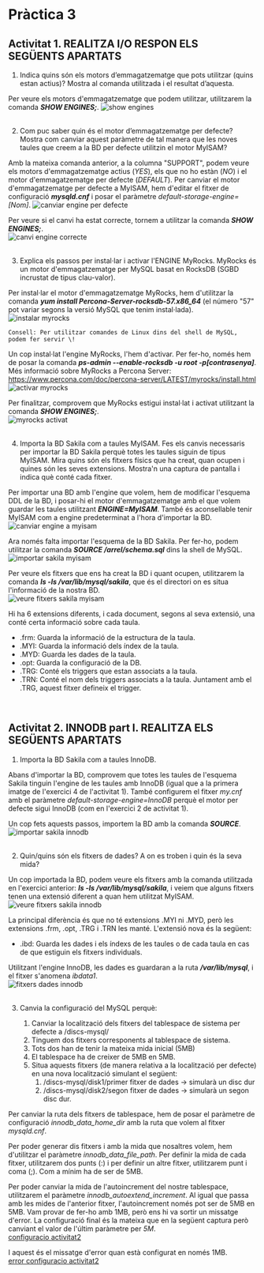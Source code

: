 # Pràctica 3

## Activitat 1. REALITZA I/O RESPON ELS SEGÜENTS APARTATS


1. Indica quins són els motors d’emmagatzematge que pots utilitzar (quins estan actius)? Mostra al comanda utilitzada i el resultat d’aquesta.</br>

Per veure els motors d'emmagatzematge que podem utilitzar, utilitzarem la comanda <i><b>SHOW ENGINES;</b></i>.
![show engines](img/Screenshot_1.png) </br></br>

2. Com puc saber quin és el motor d’emmagatzematge per defecte? Mostra com canviar aquest paràmetre de tal manera que les noves taules que creem a la BD per defecte utilitzin el motor MyISAM?

Amb la mateixa comanda anterior,  a la columna "SUPPORT", podem veure els motors d'emmagatzematge actius (<i>YES</i>), els que no ho estàn (<i>NO</i>) i el motor d'emmagatzematge per defecte (<i>DEFAULT</i>). Per canviar el motor d'emmagatzematge per defecte a MyISAM, hem d'editar el fitxer de configuració <i><b>mysqld.cnf</b></i> i posar el paràmetre <i>default-storage-engine=[Nom]</i>. ![canviar engine per defecte](img/Screenshot_2.png) </br>

Per veure si el canvi ha estat correcte, tornem a utilitzar la comanda <i><b>SHOW ENGINES;</b></i>. </br>
![canvi engine correcte](img/Screenshot_3.png) </br></br>

3. Explica els passos per instal·lar i activar l'ENGINE MyRocks. MyRocks és un motor d'emmagatzematge per MySQL basat en RocksDB (SGBD incrustat de tipus clau-valor).</br>

Per instal·lar el motor d'emmagatzematge MyRocks, hem d'utilitzar la comanda <i><b>yum install Percona-Server-rocksdb-57.x86_64</b></i> (el número "57" pot variar segons la versió MySQL que tenim instal·lada). </br> ![instalar myrocks](img/Screenshot_4.png)</br>

    Consell: Per utilitzar comandes de Linux dins del shell de MySQL, podem fer servir \!

Un cop instal·lat l'engine MyRocks, l'hem d'activar. Per fer-ho, només hem de posar la comanda <i><b>ps-admin --enable-rocksdb -u root -p[contrasenya]</b></i>. Més informació sobre MyRocks a Percona Server: https://www.percona.com/doc/percona-server/LATEST/myrocks/install.html</br> ![activar myrocks](img/Screenshot_5.png)</br>

Per finalitzar, comprovem que MyRocks estigui instal·lat i activat utilitzant la comanda <i><b>SHOW ENGINES;</b></i>. </br> ![myrocks activat](img/Screenshot_6.png) </br></br>

4. Importa la BD Sakila com a taules MyISAM. Fes els canvis necessaris per importar la BD Sakila perquè totes les taules siguin de tipus MyISAM. Mira quins són els fitxers físics que ha creat, quan ocupen i quines són les seves extensions. Mostra'n una captura de pantalla i indica què conté cada fitxer.</br>

Per importar una BD amb l'engine que volem, hem de modificar l'esquema DDL de la BD, i posar-hi el motor d'emmagatzematge amb el que volem guardar les taules utilitzant <i><b>ENGINE=MyISAM</b></i>. També és aconsellable tenir MyISAM com a engine predeterminat a l'hora d'importar la BD. </br> ![canviar engine a myisam](img/Screenshot_7.png) </br>

Ara només falta importar l'esquema de la BD Sakila. Per fer-ho, podem utilitzar la comanda <i><b>SOURCE /arrel/schema.sql</b></i> dins la shell de MySQL. </br> ![importar sakila myisam](img/Screenshot_8.png) </br>

Per veure els fitxers que ens ha creat la BD i quant ocupen, utilitzarem la comanda <i><b>ls -ls /var/lib/mysql/sakila</b></i>, que és el directori on es situa l'informació de la nostra BD. </br> ![veure fitxers sakila myisam](img/Screenshot_9.png) </br>

Hi ha 6 extensions diferents, i cada document, segons al seva extensió, una conté certa informació sobre cada taula. </br>

- .frm: Guarda la informació de la estructura de la taula.
- .MYI: Guarda la informació dels índex de la taula.
- .MYD: Guarda les dades de la taula.
- .opt: Guarda la configuració de la DB.
- .TRG: Conté els triggers que estan associats a la taula.
- .TRN: Conté el nom dels triggers associats a la taula. Juntament amb el .TRG, aquest fitxer defineix el trigger.

</br>

## Activitat 2. INNODB part I. REALITZA ELS SEGÜENTS APARTATS


1. Importa la BD Sakila com a taules InnoDB. </br>

Abans d'importar la BD, comprovem que totes les taules de l'esquema Sakila tinguin l'engine de les taules amb InnoDB (igual que a la primera imatge de l'exercici 4 de l'activitat 1). També configurem el fitxer <i>my.cnf</i> amb el paràmetre <i>default-storage-engine=InnoDB</i> perquè el motor per defecte sigui InnoDB (com en l'exercici 2 de activitat 1).

Un cop fets aquests passos, importem la BD amb la comanda <i><b>SOURCE</b></i>. </br> ![importar sakila innodb](img/Screenshot_10.png) </br></br>

2. Quin/quins són els fitxers de dades? A on es troben i quin és la seva mida? </br>

Un cop importada la BD, podem veure els fitxers amb la comanda utilitzada en l'exercici anterior: <i><b>ls -ls /var/lib/mysql/sakila</b></i>, i veiem que alguns fitxers tenen una extensió diferent a quan hem utilitzat MyISAM. </br> ![veure fitxers sakila innodb](img/Screenshot_11.png) </br>

La principal diferència és que no té extensions .MYI ni .MYD, però les extensions .frm, .opt, .TRG i .TRN les manté. L'extensió nova és la següent: </br>

- .ibd: Guarda les dades i els índexs de les taules o de cada taula en cas de que estiguin els fitxers individuals.

Utilitzant l'engine InnoDB, les dades es guardaran a la ruta <i><b>/var/lib/mysql</b></i>, i el fitxer s'anomena <i>ibdata1</i>. </br> ![fitxers dades innodb](img/Screenshot_12.png) </br></br>

3. Canvia la configuració del MySQL perquè: </br>

    1. Canviar la localització dels fitxers del tablespace de sistema per defecte a /discs-mysql/
    2. Tinguem dos fitxers corresponents al tablespace de sistema.
    3. Tots dos han de tenir la mateixa mida inicial (5MB) 
    4. El tablespace ha de creixer de 5MB en 5MB.
    5. Situa aquests fitxers (de manera relativa a la localització per defecte) en una nova localització simulant el següent:
        1. /discs-mysql/disk1/primer fitxer de dades → simularà un disc dur
        2. /discs-mysql/disk2/segon fitxer de dades → simularà un segon disc dur. </br>
        
Per canviar la ruta dels fitxers de tablespace, hem de posar el paràmetre de configuració <i>innodb_data_home_dir</i> amb la ruta que volem al fitxer <i>mysqld.cnf</i>.

Per poder generar dis fitxers i amb la mida que nosaltres volem, hem d'utilitzar el paràmetre <i>innodb_data_file_path</i>. Per definir la mida de cada fitxer, utilitzarem dos punts (:) i per definir un altre fitxer, utilitzarem punt i coma (;). Com a mínim ha de ser de 5MB.

Per poder canviar la mida de l'autoincrement del nostre tablespace, utilitzarem el paràmetre <i>innodb_autoextend_increment</i>. Al igual que passa amb les mides de l'anterior fitxer, l'autoincrement només pot ser de 5MB en 5MB. Vam provar de fer-ho amb 1MB, però ens hi va sortir un missatge d'error. La configuració final és la mateixa que en la següent captura però canviant el valor de l'últim paràmetre per <i>5M</i>. </br> [configuracio activitat2](img/Screenshot_15.png) </br>

I aquest és el missatge d'error quan està configurat en només 1MB. </br> [error configuracio activitat2](img/Screenshot_16.png) </br> </br>


